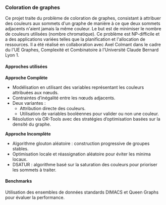 ### Coloration de graphes

Ce projet traite du problème de coloration de graphes, consistant à attribuer des couleurs aux sommets d'un graphe de manière à ce que deux sommets adjacents n'aient jamais la même couleur. Le but est de minimiser le nombre de couleurs utilisées (nombre chromatique). Ce problème est NP-difficile et a des applications variées telles que la planification et l'allocation de ressources. Il a été réalisé en collaboration avec Axel Colmant dans le cadre du l'UE Graphes, Complexité et Combinatoire à l'Université Claude Bernard Lyon 1.

#### Approches utilisées

**Approche Complète**
- Modélisation en utilisant des variables représentant les couleurs attribuées aux nœuds.
- Contraintes d’inégalité entre les nœuds adjacents.
- Deux variantes :
    - Attribution directe des couleurs.
    - Utilisation de variables booléennes pour valider ou non une couleur.
- Résolution via OR-Tools avec des stratégies d’optimisation basées sur la densité du graphe.

**Approche Incomplète**
- Algorithme glouton aléatoire : construction progressive de groupes stables.
- Optimisation locale et réassignation aléatoire pour éviter les minima locaux.
- DSATUR : algorithme basé sur la saturation des couleurs pour prioriser les sommets à traiter.

#### Benchmarks
Utilisation des ensembles de données standards DIMACS et Queen Graphs pour évaluer la performance.